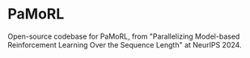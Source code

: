 # PaMoRL
Open-source codebase for PaMoRL, from "Parallelizing Model-based Reinforcement Learning Over the Sequence Length" at NeurIPS 2024.
